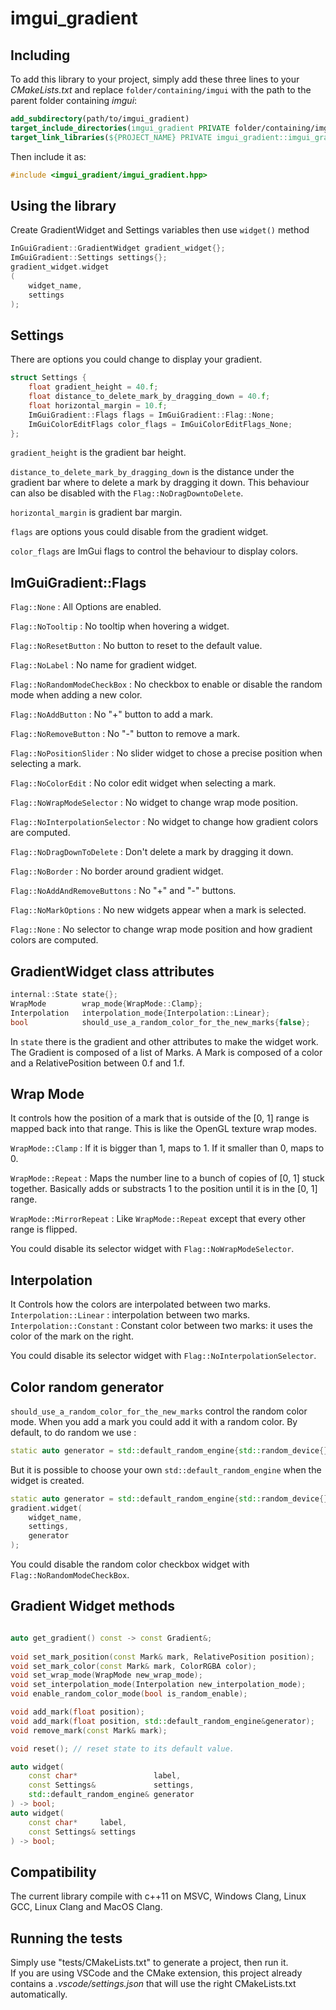 # imgui_gradient

## Including

To add this library to your project, simply add these three lines to your *CMakeLists.txt* and replace `folder/containing/imgui` with the path to the parent folder containing *imgui*:
```cmake
add_subdirectory(path/to/imgui_gradient)
target_include_directories(imgui_gradient PRIVATE folder/containing/imgui)
target_link_libraries(${PROJECT_NAME} PRIVATE imgui_gradient::imgui_gradient)
```

Then include it as:
```cpp
#include <imgui_gradient/imgui_gradient.hpp>
```

## Using the library

Create GradientWidget and Settings variables then use `widget()` method
```cpp
InGuiGradient::GradientWidget gradient_widget{};
ImGuiGradient::Settings settings{};
gradient_widget.widget
(
    widget_name,
    settings
);
```

## Settings

There are options you could change to display your gradient.
```cpp
struct Settings {
    float gradient_height = 40.f;
    float distance_to_delete_mark_by_dragging_down = 40.f;
    float horizontal_margin = 10.f;
    ImGuiGradient::Flags flags = ImGuiGradient::Flag::None;
    ImGuiColorEditFlags color_flags = ImGuiColorEditFlags_None;
};
```
`gradient_height` is the gradient bar height.

`distance_to_delete_mark_by_dragging_down` is the distance under the gradient bar where to delete a mark by dragging it down. This behaviour can also be disabled with the `Flag::NoDragDowntoDelete`.

`horizontal_margin` is gradient bar margin.

`flags` are options yous could disable from the gradient widget. 

`color_flags` are ImGui flags to control the behaviour to display colors.


## ImGuiGradient::Flags

`Flag::None` : All Options are enabled.

`Flag::NoTooltip` : No tooltip when hovering a widget.

`Flag::NoResetButton` : No button to reset to the default value.

`Flag::NoLabel` : No name for gradient widget.

`Flag::NoRandomModeCheckBox` : No checkbox to enable or disable the random mode when adding a new color.

`Flag::NoAddButton` : No "+" button to add a mark.

`Flag::NoRemoveButton` : No "-" button to remove a mark.

`Flag::NoPositionSlider` : No slider widget to chose a precise position when selecting a mark.

`Flag::NoColorEdit` : No color edit widget when selecting a mark.

`Flag::NoWrapModeSelector` : No widget to change wrap mode position.

`Flag::NoInterpolationSelector` : No widget to change how gradient colors are computed.

`Flag::NoDragDownToDelete` : Don't delete a mark by dragging it down.

`Flag::NoBorder` : No border around gradient widget.

`Flag::NoAddAndRemoveButtons` : No "+" and "-" buttons.

`Flag::NoMarkOptions` : No new widgets appear when a mark is selected.

`Flag::None` : No selector to change wrap mode position and  how gradient colors are computed.


## GradientWidget class attributes

```cpp
internal::State state{};
WrapMode        wrap_mode{WrapMode::Clamp};
Interpolation   interpolation_mode{Interpolation::Linear};
bool            should_use_a_random_color_for_the_new_marks{false};
```
In `state` there is the gradient and other attributes to make the widget work.
The Gradient is composed of a list of Marks.
A Mark is composed of a color and a RelativePosition between 0.f and 1.f.


## Wrap Mode

It controls how the position of a mark that is outside of the [0, 1] range is mapped back into that range. This is like the OpenGL texture wrap modes.

`WrapMode::Clamp` : If it is bigger than 1, maps to 1. If it smaller than 0, maps to 0.

`WrapMode::Repeat` : Maps the number line to a bunch of copies of [0, 1] stuck together. Basically adds or substracts 1 to the position until it is in the [0, 1] range.

`WrapMode::MirrorRepeat` : Like `WrapMode::Repeat` except that every other range is flipped.

You could disable its selector widget with `Flag::NoWrapModeSelector`.

## Interpolation

It Controls how the colors are interpolated between two marks.
`Interpolation::Linear` : interpolation between two marks.
`Interpolation::Constant` : Constant color between two marks: it uses the color of the mark on the right.

You could disable its selector widget with `Flag::NoInterpolationSelector`.


## Color random generator

`should_use_a_random_color_for_the_new_marks` control the random color mode.
When you add a mark you could add it with a random color.
By default, to do random we use :
```cpp
static auto generator = std::default_random_engine{std::random_device{}()};
```
But it is possible to choose your own `std::default_random_engine` when the widget is created.
```cpp
static auto generator = std::default_random_engine{std::random_device{}()};
gradient.widget(
    widget_name,
    settings,
    generator
);
```
You could disable the random color checkbox widget with `Flag::NoRandomModeCheckBox`.


## Gradient Widget methods

```cpp

auto get_gradient() const -> const Gradient&;
 
void set_mark_position(const Mark& mark, RelativePosition position);
void set_mark_color(const Mark& mark, ColorRGBA color);
void set_wrap_mode(WrapMode new_wrap_mode);
void set_interpolation_mode(Interpolation new_interpolation_mode);
void enable_random_color_mode(bool is_random_enable);

void add_mark(float position);
void add_mark(float position, std::default_random_engine&generator);
void remove_mark(const Mark& mark);

void reset(); // reset state to its default value.

auto widget(
    const char*                 label,
    const Settings&             settings,
    std::default_random_engine& generator
) -> bool;
auto widget(
    const char*     label,
    const Settings& settings
) -> bool;
```

## Compatibility

The current library compile with c++11 on MSVC, Windows Clang, Linux GCC, Linux Clang and MacOS Clang.

## Running the tests

Simply use "tests/CMakeLists.txt" to generate a project, then run it.<br/>
If you are using VSCode and the CMake extension, this project already contains a *.vscode/settings.json* that will use the right CMakeLists.txt automatically.
